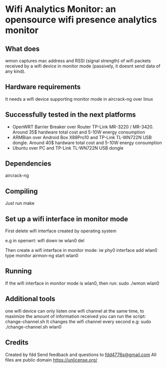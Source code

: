 # Wifi Analytics Monitor: an opensource wifi presence analytics monitor

## What does

wmon captures mac address and RSSI (signal strength) of wifi packets received by a wifi device in monitor mode (passively, it doesnt send data of any kind).

## Hardware requirements

It needs a wifi device supporting monitor mode in aircrack-ng over linux

## Successfully tested in the next platforms

- OpenWRT Barrier Breaker over Router TP-Link MR-3220 / MR-3420. Around 35$ hardware total cost and 5-10W energy consumption
- ARMBian over Android Box X88Pro10 and TP-Link TL-WN722N USB dongle. Around 40$ hardware total cost and 5-10W energy consumption
- Ubuntu over PC and TP-Link TL-WN722N USB dongle

## Dependencies

aircrack-ng

## Compiling

Just run make

## Set up a wifi interface in monitor mode

First delete wifi interface created by operating system

e.g in openwrt: 
	wifi down
	iw wlan0 del

Then create a wifi interface in monitor mode:
	iw phy0 interface add wlan0 type monitor
	airmon-ng start wlan0

## Running

If the wifi interface in monitor mode is wlan0, then run:
sudo ./wmon wlan0

## Additional tools

one wifi device can only listen one wifi channel at the same time, to maximize the amount of information received you can run the script: change-channel.sh
It changes the wifi channel every second
e.g: sudo ./change-channel.sh wlan0

## Credits

Created by fdd
Send feedback and questions to fdd4776s@gmail.com
All files are public domain https://unlicense.org/
